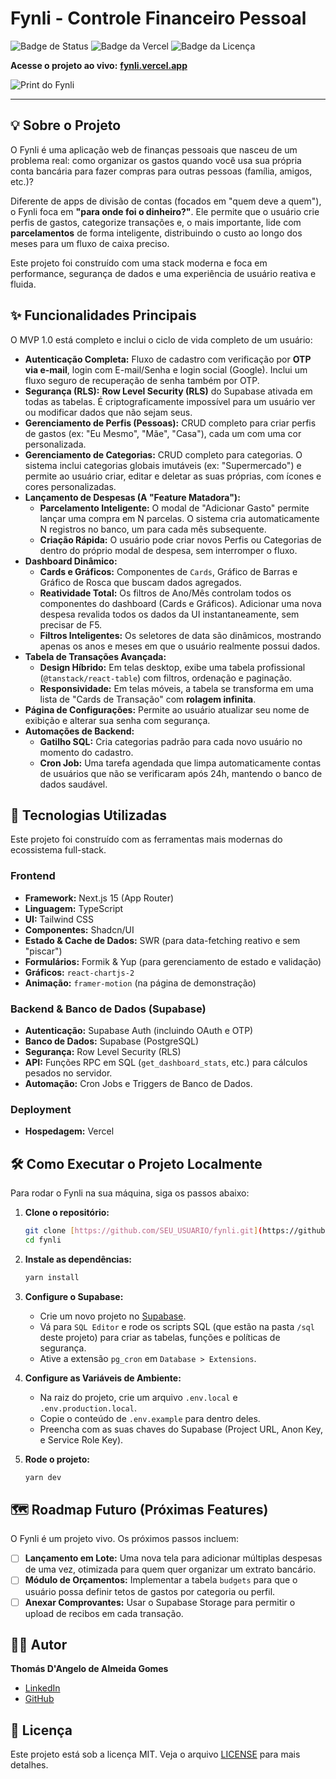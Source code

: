 # Fynli - Controle Financeiro Pessoal

![Badge de Status](https://img.shields.io/badge/status-MVP%201.0%20Concluído-brightgreen)
![Badge da Vercel](https://vercel.com/api/v1/projects/YOUR_PROJECT_ID/latest-deployment?framework=next.js&label=deploy&logo=vercel)
![Badge da Licença](https://img.shields.io/badge/license-MIT-blue)

**Acesse o projeto ao vivo:** [**fynli.vercel.app**](https://fynli.vercel.app)

![Print do Fynli](https://i.imgur.com/SEU_LINK_DE_IMAGEM_AQUI.png)

---

## 💡 Sobre o Projeto

O Fynli é uma aplicação web de finanças pessoais que nasceu de um problema real: como organizar os gastos quando você usa sua própria conta bancária para fazer compras para outras pessoas (família, amigos, etc.)?

Diferente de apps de divisão de contas (focados em "quem deve a quem"), o Fynli foca em **"para onde foi o dinheiro?"**. Ele permite que o usuário crie perfis de gastos, categorize transações e, o mais importante, lide com **parcelamentos** de forma inteligente, distribuindo o custo ao longo dos meses para um fluxo de caixa preciso.

Este projeto foi construído com uma stack moderna e foca em performance, segurança de dados e uma experiência de usuário reativa e fluida.

## ✨ Funcionalidades Principais

O MVP 1.0 está completo e inclui o ciclo de vida completo de um usuário:

* **Autenticação Completa:** Fluxo de cadastro com verificação por **OTP via e-mail**, login com E-mail/Senha e login social (Google). Inclui um fluxo seguro de recuperação de senha também por OTP.
* **Segurança (RLS):** **Row Level Security (RLS)** do Supabase ativada em todas as tabelas. É criptograficamente impossível para um usuário ver ou modificar dados que não sejam seus.
* **Gerenciamento de Perfis (Pessoas):** CRUD completo para criar perfis de gastos (ex: "Eu Mesmo", "Mãe", "Casa"), cada um com uma cor personalizada.
* **Gerenciamento de Categorias:** CRUD completo para categorias. O sistema inclui categorias globais imutáveis (ex: "Supermercado") e permite ao usuário criar, editar e deletar as suas próprias, com ícones e cores personalizadas.
* **Lançamento de Despesas (A "Feature Matadora"):**
    * **Parcelamento Inteligente:** O modal de "Adicionar Gasto" permite lançar uma compra em N parcelas. O sistema cria automaticamente N registros no banco, um para cada mês subsequente.
    * **Criação Rápida:** O usuário pode criar novos Perfis ou Categorias de dentro do próprio modal de despesa, sem interromper o fluxo.
* **Dashboard Dinâmico:**
    * **Cards e Gráficos:** Componentes de `Cards`, Gráfico de Barras e Gráfico de Rosca que buscam dados agregados.
    * **Reatividade Total:** Os filtros de Ano/Mês controlam todos os componentes do dashboard (Cards e Gráficos). Adicionar uma nova despesa revalida todos os dados da UI instantaneamente, sem precisar de F5.
    * **Filtros Inteligentes:** Os seletores de data são dinâmicos, mostrando apenas os anos e meses em que o usuário realmente possui dados.
* **Tabela de Transações Avançada:**
    * **Design Híbrido:** Em telas desktop, exibe uma tabela profissional (`@tanstack/react-table`) com filtros, ordenação e paginação.
    * **Responsividade:** Em telas móveis, a tabela se transforma em uma lista de "Cards de Transação" com **rolagem infinita**.
* **Página de Configurações:** Permite ao usuário atualizar seu nome de exibição e alterar sua senha com segurança.
* **Automações de Backend:**
    * **Gatilho SQL:** Cria categorias padrão para cada novo usuário no momento do cadastro.
    * **Cron Job:** Uma tarefa agendada que limpa automaticamente contas de usuários que não se verificaram após 24h, mantendo o banco de dados saudável.

## 🚀 Tecnologias Utilizadas

Este projeto foi construído com as ferramentas mais modernas do ecossistema full-stack.

### **Frontend**
* **Framework:** Next.js 15 (App Router)
* **Linguagem:** TypeScript
* **UI:** Tailwind CSS
* **Componentes:** Shadcn/UI
* **Estado & Cache de Dados:** SWR (para data-fetching reativo e sem "piscar")
* **Formulários:** Formik & Yup (para gerenciamento de estado e validação)
* **Gráficos:** `react-chartjs-2`
* **Animação:** `framer-motion` (na página de demonstração)

### **Backend & Banco de Dados (Supabase)**
* **Autenticação:** Supabase Auth (incluindo OAuth e OTP)
* **Banco de Dados:** Supabase (PostgreSQL)
* **Segurança:** Row Level Security (RLS)
* **API:** Funções RPC em SQL (`get_dashboard_stats`, etc.) para cálculos pesados no servidor.
* **Automação:** Cron Jobs e Triggers de Banco de Dados.

### **Deployment**
* **Hospedagem:** Vercel

## 🛠️ Como Executar o Projeto Localmente

Para rodar o Fynli na sua máquina, siga os passos abaixo:

1.  **Clone o repositório:**
    ```bash
    git clone [https://github.com/SEU_USUARIO/fynli.git](https://github.com/SEU_USUARIO/fynli.git)
    cd fynli
    ```

2.  **Instale as dependências:**
    ```bash
    yarn install
    ```

3.  **Configure o Supabase:**
    * Crie um novo projeto no [Supabase](https://supabase.com/).
    * Vá para `SQL Editor` e rode os scripts SQL (que estão na pasta `/sql` deste projeto) para criar as tabelas, funções e políticas de segurança.
    * Ative a extensão `pg_cron` em `Database > Extensions`.

4.  **Configure as Variáveis de Ambiente:**
    * Na raiz do projeto, crie um arquivo `.env.local` e `.env.production.local`.
    * Copie o conteúdo de `.env.example` para dentro deles.
    * Preencha com as suas chaves do Supabase (Project URL, Anon Key, e Service Role Key).

5.  **Rode o projeto:**
    ```bash
    yarn dev
    ```

## 🗺️ Roadmap Futuro (Próximas Features)

O Fynli é um projeto vivo. Os próximos passos incluem:

* [ ] **Lançamento em Lote:** Uma nova tela para adicionar múltiplas despesas de uma vez, otimizada para quem quer organizar um extrato bancário.
* [ ] **Módulo de Orçamentos:** Implementar a tabela `budgets` para que o usuário possa definir tetos de gastos por categoria ou perfil.
* [ ] **Anexar Comprovantes:** Usar o Supabase Storage para permitir o upload de recibos em cada transação.

## 👨‍💻 Autor

**Thomás D'Angelo de Almeida Gomes**

* [LinkedIn](https://www.linkedin.com/in/SEU_LINKEDIN_AQUI)
* [GitHub](https://github.com/SEU_USUARIO)

## 📄 Licença

Este projeto está sob a licença MIT. Veja o arquivo [LICENSE](LICENSE) para mais detalhes.